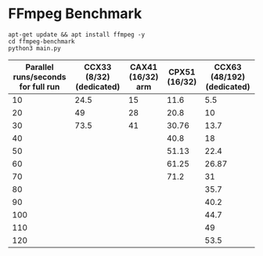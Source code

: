 # FFmpeg Benchmark

```shell
apt-get update && apt install ffmpeg -y
cd ffmpeg-benchmark
python3 main.py
```

|   Parallel runs/seconds for full run  |   CCX33 (8/32) (dedicated)  |   CAX41 (16/32) arm  |   CPX51 (16/32)  |   CCX63 (48/192) (dedicated)  |
|---------------------------------------|-----------------------------|----------------------|------------------|-------------------------------|
|   10                                  |   24.5                      |   15                 |   11.6           |   5.5                         |
|   20                                  |   49                        |   28                 |   20.8           |   10                          |
|   30                                  |   73.5                      |   41                 |   30.76          |   13.7                        |
|   40                                  |                             |                      |   40.8           |   18                          |
|   50                                  |                             |                      |   51.13          |   22.4                        |
|   60                                  |                             |                      |   61.25          |   26.87                       |
|   70                                  |                             |                      |   71.2           |   31                          |
|   80                                  |                             |                      |                  |   35.7                        |
|   90                                  |                             |                      |                  |   40.2                        |
|   100                                 |                             |                      |                  |   44.7                        |
|   110                                 |                             |                      |                  |   49                          |
|   120                                 |                             |                      |                  |   53.5                        |
